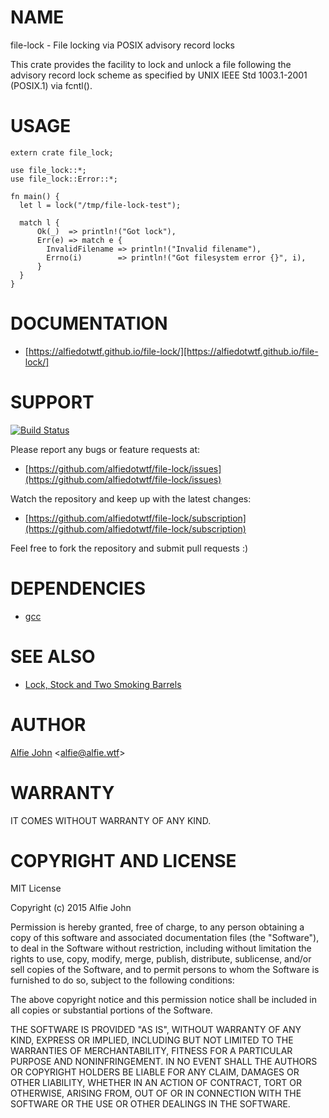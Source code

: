 # NAME

file-lock - File locking via POSIX advisory record locks

This crate provides the facility to lock and unlock a file following the
advisory record lock scheme as specified by UNIX IEEE Std 1003.1-2001 (POSIX.1)
via fcntl().

# USAGE

    extern crate file_lock;

    use file_lock::*;
    use file_lock::Error::*;
    
    fn main() {
      let l = lock("/tmp/file-lock-test");
    
      match l {
          Ok(_)  => println!("Got lock"),
          Err(e) => match e {
            InvalidFilename => println!("Invalid filename"),
            Errno(i)        => println!("Got filesystem error {}", i),
          }
      }
    }

# DOCUMENTATION

* [https://alfiedotwtf.github.io/file-lock/][https://alfiedotwtf.github.io/file-lock/]

# SUPPORT

[![Build Status](https://travis-ci.org/alfiedotwtf/file-lock.svg?branch=idiomatic-rust)](https://travis-ci.org/alfiedotwtf/file-lock)

Please report any bugs or feature requests at:

* [https://github.com/alfiedotwtf/file-lock/issues](https://github.com/alfiedotwtf/file-lock/issues)

Watch the repository and keep up with the latest changes:

* [https://github.com/alfiedotwtf/file-lock/subscription](https://github.com/alfiedotwtf/file-lock/subscription)

Feel free to fork the repository and submit pull requests :)

# DEPENDENCIES

* [gcc](https://gcc.gnu.org/)

# SEE ALSO

* [Lock, Stock and Two Smoking Barrels](http://www.imdb.com/title/tt0120735/)

# AUTHOR

[Alfie John](https://www.alfie.wtf) &lt;[alfie@alfie.wtf](mailto:alfie@alfie.wtf)&gt;

# WARRANTY

IT COMES WITHOUT WARRANTY OF ANY KIND.

# COPYRIGHT AND LICENSE

MIT License

Copyright (c) 2015 Alfie John

Permission is hereby granted, free of charge, to any person obtaining a copy of
this software and associated documentation files (the "Software"), to deal in
the Software without restriction, including without limitation the rights to
use, copy, modify, merge, publish, distribute, sublicense, and/or sell copies
of the Software, and to permit persons to whom the Software is furnished to do
so, subject to the following conditions:

The above copyright notice and this permission notice shall be included in all
copies or substantial portions of the Software.

THE SOFTWARE IS PROVIDED "AS IS", WITHOUT WARRANTY OF ANY KIND, EXPRESS OR
IMPLIED, INCLUDING BUT NOT LIMITED TO THE WARRANTIES OF MERCHANTABILITY,
FITNESS FOR A PARTICULAR PURPOSE AND NONINFRINGEMENT. IN NO EVENT SHALL THE
AUTHORS OR COPYRIGHT HOLDERS BE LIABLE FOR ANY CLAIM, DAMAGES OR OTHER
LIABILITY, WHETHER IN AN ACTION OF CONTRACT, TORT OR OTHERWISE, ARISING FROM,
OUT OF OR IN CONNECTION WITH THE SOFTWARE OR THE USE OR OTHER DEALINGS IN THE
SOFTWARE.
